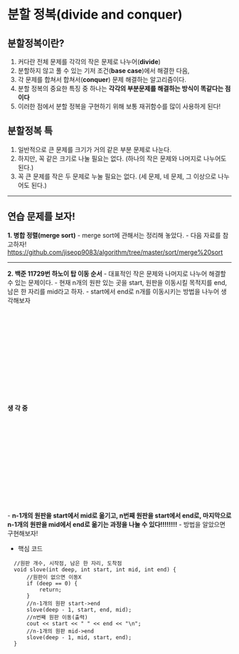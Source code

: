 # 분할 정복(divide and conquer)

  ## 분할정복이란?
   1. 커다란 전체 문제를 각각의 작은 문제로 나누어(**divide**)
   2. 분할하지 않고 풀 수 있는 기저 조건(**base case**)에서 해결한 다음,
   2. 각 문제를 합쳐서 합쳐서(**conquer**) 문제 해결하는 알고리즘이다.
   3. 분할 정복의 중요한 특징 중 하나는 **각각의 부분문제를 해결하는 방식이 똑같다는 점이다**
   4. 이러한 점에서 분할 정복을 구현하기 위해 보통 재귀함수를 많이 사용하게 된다!
   
   
  ## 분할정복 특
   1. 일반적으로 큰 문제를 크기가 거의 같은 부분 문제로 나눈다.
   2. 하지만, 꼭 같은 크기로 나눌 필요는 없다. (하나의 작은 문제와 나머지로 나누어도 된다.)
   3. 꼭 큰 문제를 작은 두 문제로 누눌 필요는 없다. (세 문제, 네 문제, 그 이상으로 나누어도 된다.)
   
   ---
   
  ## 연습 문제를 보자!
   **1. 병합 정렬(merge sort)**
     - merge sort에 관해서는 정리해 놓았다.
     - 다음 자료를 참고하자!
     <br/> <https://github.com/jiseop9083/algorithm/tree/master/sort/merge%20sort>
     
   ---
     
  **2. 백준 11729번 하노이 탑 이동 순서**
     - 대표적인 작은 문제와 나머지로 나누어 해결할 수 있는 문제이다.
     - 현재 n개의 원판 있는 곳을 start, 원판을 이동시킬 목적지를 end, 남은 한 자리를 mid라고 하자.
     - start에서 end로 n개를 이동시키는 방법을 나누어 생각해보자
     <br/>
     <br/>
     <br/>
     <br/>
     <br/>
     <br/>
     <br/>
     <br/>
     <br/>
     <br/>
     <br/>
     <br/>
     <br/>
     <br/>
     **생 각 중**
     <br/>
     <br/>
     <br/>
     <br/>
     <br/>
     <br/>
     <br/>
     <br/>
     <br/>
     <br/>
     <br/>
     <br/>
     <br/>
     <br/>
     - **n-1개의 원판을 start에서 mid로 옮기고, n번째 원판을 start에서 end로, 마지막으로 n-1개의 원판을 mid에서 end로 옮기는 과정을 나눌 수 있다!!!!!!!!**
     - 방법을 알았으면 구현해보자!
     
  - 핵심 코드
  ```
    //원판 개수, 시작점, 남은 한 자리, 도착점
    void slove(int deep, int start, int mid, int end) {
	    //원판이 없으면 이동X
	    if (deep == 0) {
		    return;
	    }
	    //n-1개의 원판 start->end
	    slove(deep - 1, start, end, mid);
	    //n번째 원판 이동(출력)
	    cout << start << " " << end << "\n";
	    //n-1개의 원판 mid->end
	    slove(deep - 1, mid, start, end);
    }
```
